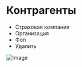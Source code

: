 # Контрагенты

- Страховая компания 
- Организация
- Фоп
- Удалить

![Image](Image/Kontragentu.gif)
